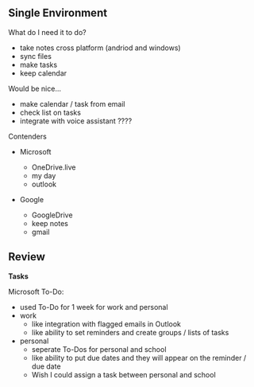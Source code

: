 ## Single Environment


What do I need it to do?

- take notes cross platform (andriod and windows)
- sync files
- make tasks
- keep calendar 


Would be nice...

- make calendar / task from email
- check list on tasks
- integrate with voice assistant ???? 

Contenders

- Microsoft
	- OneDrive.live
	- my day
	- outlook

- Google
	- GoogleDrive
	- keep notes
	- gmail

## Review ##

**Tasks**

Microsoft To-Do:

- used To-Do for 1 week for work and personal
- work
	- like integration with flagged emails in Outlook
	- like ability to set reminders and create groups / lists of tasks
- personal
	- seperate To-Dos for personal and school
	- like ability to put due dates and they will appear on the reminder / due date
	- Wish I could assign a task between personal and school